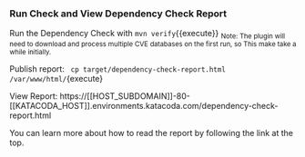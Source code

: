 ### Run Check and View Dependency Check Report

Run the Dependency Check with `mvn verify`{{execute}}
<sub>Note: The plugin will need to download and process multiple CVE databases on the first run, so This make take a while initially.</sub>

Publish report:
` 
cp target/dependency-check-report.html /var/www/html/
`{execute}


View Report: https://[[HOST_SUBDOMAIN]]-80-[[KATACODA_HOST]].environments.katacoda.com/dependency-check-report.html

You can learn more about how to read the report by following the link at the top.
